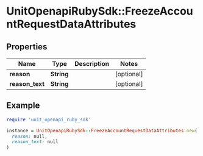 # UnitOpenapiRubySdk::FreezeAccountRequestDataAttributes

## Properties

| Name | Type | Description | Notes |
| ---- | ---- | ----------- | ----- |
| **reason** | **String** |  | [optional] |
| **reason_text** | **String** |  | [optional] |

## Example

```ruby
require 'unit_openapi_ruby_sdk'

instance = UnitOpenapiRubySdk::FreezeAccountRequestDataAttributes.new(
  reason: null,
  reason_text: null
)
```

